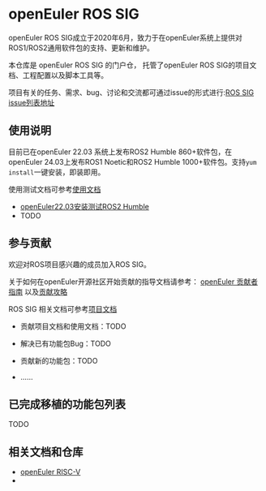 # openEuler ROS SIG

openEuler ROS SIG成立于2020年6月，致力于在openEuler系统上提供对ROS1/ROS2通用软件包的支持、更新和维护。

本仓库是 openEuler ROS SIG 的门户仓， 托管了openEuler ROS SIG的项目文档、工程配置以及脚本工具等。

项目有关的任务、需求、bug、讨论和交流都可通过issue的形式进行:[ROS SIG issue列表地址](https://gitee.com/openeuler/ros/issues)

## 使用说明

目前已在openEuler 22.03 系统上发布ROS2 Humble 860+软件包，在openEuler 24.03上发布ROS1 Noetic和ROS2 Humble 1000+软件包。支持`yum install`一键安装，即装即用。

使用测试文档可参考[使用文档](/user_doc)

- [openEuler22.03安装测试ROS2 Humble](/user_doc/openEuler22.03安装测试ROS2-Humble.md)
- TODO

## 参与贡献

欢迎对ROS项目感兴趣的成员加入ROS SIG。

关于如何在openEuler开源社区开始贡献的指导文档请参考： [openEuler 贡献者指南](https://gitee.com/openeuler/community/blob/master/zh/contributors/README.md ) 以及[贡献攻略](https://www.openeuler.org/zh/community/contribution/) 

ROS SIG 相关文档可参考[项目文档](/document)

- 贡献项目文档和使用文档：TODO

- 解决已有功能包Bug：TODO
- 贡献新的功能包：TODO
- ……

## 已完成移植的功能包列表

TODO



## 相关文档和仓库

- [openEuler RISC-V](https://gitee.com/openeuler/RISC-V)
- 
